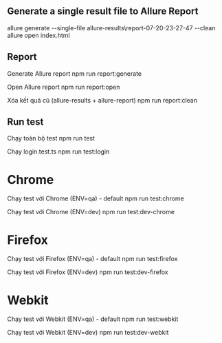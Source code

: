 ## Generate a single result file to Allure Report
allure generate --single-file allure-results\report-07-20-23-27-47 --clean 
allure open index.html

## Report
Generate Allure report
npm run report:generate

Open Allure report
npm run report:open

Xóa kết quả cũ (allure-results + allure-report)
npm run report:clean

## Run test
Chạy toàn bộ test
npm run test

Chạy login.test.ts
npm run test:login
 
# Chrome 
Chạy test với Chrome (ENV=qa) - default
npm run test:chrome

Chạy test với Chrome (ENV=dev)
npm run test:dev-chrome

# Firefox
Chạy test với Firefox (ENV=qa) - default
npm run test:firefox

Chạy test với Firefox (ENV=dev)
npm run test:dev-firefox

# Webkit
Chạy test với Webkit (ENV=qa) - default
npm run test:webkit

Chạy test với Webkit (ENV=dev)
npm run test:dev-webkit